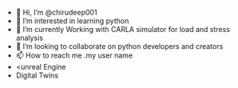 - 👋 Hi, I’m @chirudeep001
- 👀 I’m interested in learning python
- 🌱 I’m currently Working with CARLA simulator for load and stress analysis
- 💞️ I’m looking to collaborate on python developers and creators  
- 📫 How to reach me .my  user name
- <unreal Engine
- Digital Twins
<!---
chirudeep001/chirudeep001 is a ✨ special ✨ repository because its `README.md` (this file) appears on your GitHub profile.
You can click the Preview link to take a look at your changes.
--->
